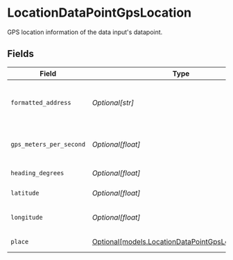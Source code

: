 # LocationDataPointGpsLocation

GPS location information of the data input's datapoint.


## Fields

| Field                                                                                                | Type                                                                                                 | Required                                                                                             | Description                                                                                          | Example                                                                                              |
| ---------------------------------------------------------------------------------------------------- | ---------------------------------------------------------------------------------------------------- | ---------------------------------------------------------------------------------------------------- | ---------------------------------------------------------------------------------------------------- | ---------------------------------------------------------------------------------------------------- |
| `formatted_address`                                                                                  | *Optional[str]*                                                                                      | :heavy_minus_sign:                                                                                   | Formatted address of the location                                                                    | 350 Rhode Island St, San Francisco CA, 94103                                                         |
| `gps_meters_per_second`                                                                              | *Optional[float]*                                                                                    | :heavy_minus_sign:                                                                                   | Speed of GPS (meters per second)                                                                     | 35.5                                                                                                 |
| `heading_degrees`                                                                                    | *Optional[float]*                                                                                    | :heavy_minus_sign:                                                                                   | Heading degrees                                                                                      | 91.2                                                                                                 |
| `latitude`                                                                                           | *Optional[float]*                                                                                    | :heavy_minus_sign:                                                                                   | Latitude of the location                                                                             | 42.44817                                                                                             |
| `longitude`                                                                                          | *Optional[float]*                                                                                    | :heavy_minus_sign:                                                                                   | Longitude of the location                                                                            | -71.224716                                                                                           |
| `place`                                                                                              | [Optional[models.LocationDataPointGpsLocationPlace]](../models/locationdatapointgpslocationplace.md) | :heavy_minus_sign:                                                                                   | Address of the location                                                                              |                                                                                                      |